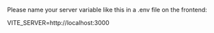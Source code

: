 Please name your server variable like this in a .env file on the frontend:

VITE_SERVER=http://localhost:3000

